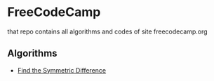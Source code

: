 # FreeCodeCamp
that repo contains all algorithms and codes of site freecodecamp.org

## Algorithms
- [Find the Symmetric Difference](https://github.com/marlonklc/FreeCodeCamp/blob/main/Algorithms/find-the-symmetric-difference.js) 